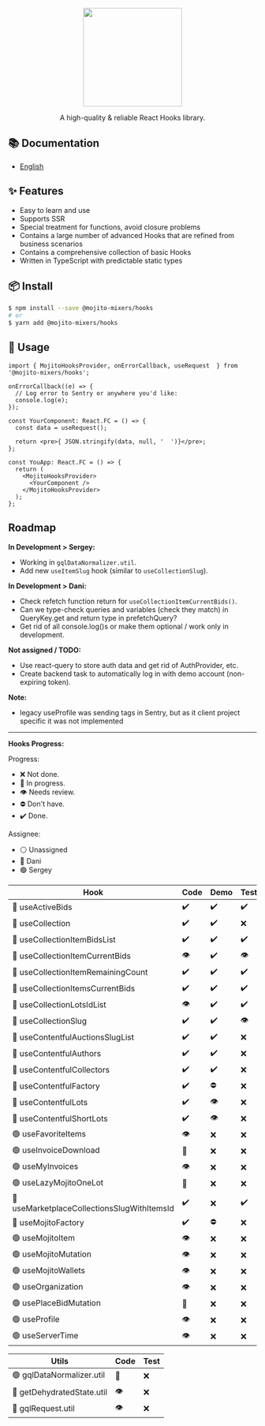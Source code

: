 <p align="center">
  <a href="#">
    <img width="200" src="https://github.com/mojitoinc/mixers/blob/main/public/logo.svg">
  </a>
</p>

<div align="center">
A high-quality & reliable React Hooks library.
</div>

## 📚 Documentation

- [English]()

## ✨ Features

- Easy to learn and use
- Supports SSR
- Special treatment for functions, avoid closure problems
- Contains a large number of advanced Hooks that are refined from business scenarios
- Contains a comprehensive collection of basic Hooks
- Written in TypeScript with predictable static types

## 📦 Install

```bash
$ npm install --save @mojito-mixers/hooks
# or
$ yarn add @mojito-mixers/hooks
```

## 🔨 Usage

```TSX
import { MojitoHooksProvider, onErrorCallback, useRequest  } from '@mojito-mixers/hooks';

onErrorCallback((e) => {
  // Log error to Sentry or anywhere you'd like:
  console.log(e);
});

const YourComponent: React.FC = () => {
  const data = useRequest();

  return <pre>{ JSON.stringify(data, null, '  ')}</pre>;
};

const YouApp: React.FC = () => {
  return (
    <MojitoHooksProvider>
      <YourComponent />
    </MojitoHooksProvider>
  );
};
```

## Roadmap

**In Development > Sergey:**

- Working in `gqlDataNormalizer.util`.
- Add new `useItemSlug` hook (similar to `useCollectionSlug`).

**In Development > Dani:**

- Check refetch function return for `useCollectionItemCurrentBids()`.
- Can we type-check queries and variables (check they match) in QueryKey.get and return type in prefetchQuery?
- Get rid of all console.log()s or make them optional / work only in development.

**Not assigned / TODO:**

- Use react-query to store auth data and get rid of AuthProvider, etc.
- Create backend task to automatically log in with demo account (non-expiring token).

**Note:**

- legacy useProfile was sending tags in Sentry, but as it client project specific it was not implemented

---

**Hooks Progress:**

Progress:

- ❌ Not done.
- 🔨 In progress.
- 👁️ Needs review.
- ⛔ Don't have.
- ✔️ Done.

Assignee:

- ⚪ Unassigned
- 🔵 Dani
- 🟢 Sergey

| Hook                                        | Code | Demo | Test | Docs |
| ------------------------------------------- | ---- | ---- | ---- | ---- |
| 🔵 useActiveBids                            | ✔️   | ✔️   | ✔️   | ✔️   |
| 🔵 useCollection                            | ✔️   | ✔️   | ❌   | ✔️   |
| 🔵 useCollectionItemBidsList                | ✔️   | ✔️   | ✔️   | ✔️   |
| 🔵 useCollectionItemCurrentBids             | 👁️   | ✔️   | 👁️   | ✔️   |
| 🔵 useCollectionItemRemainingCount          | ✔️   | ✔️   | ✔️   | ✔️   |
| 🔵 useCollectionItemsCurrentBids            | ✔️   | ✔️   | ✔️   | ✔️   |
| 🔵 useCollectionLotsIdList                  | 👁️   | ✔️   | ✔️   | ✔️   |
| 🔵 useCollectionSlug                        | ✔️   | ✔️   | 👁️   | ✔️   |
| 🔵 useContentfulAuctionsSlugList            | ✔️   | ✔️   | ❌   | 👁️   |
| 🔵 useContentfulAuthors                     | ✔️   | ✔️   | ❌   | ✔️   |
| 🔵 useContentfulCollectors                  | ✔️   | ✔️   | ❌   | ✔️   |
| 🔵 useContentfulFactory                     | ✔️   | ⛔   | ❌   | ✔️   |
| 🔵 useContentfulLots                        | ✔️   | 👁️   | ❌   | ✔️   |
| 🔵 useContentfulShortLots                   | ✔️   | 👁️   | ❌   | ✔️   |
| 🟢 useFavoriteItems                         | 👁️   | ❌   | ❌   | 🔨   |
| 🟢 useInvoiceDownload                       | 🔨   | ❌   | ❌   | 🔨   |
| 🟢 useMyInvoices                            | 👁️   | ❌   | ❌   | 🔨   |
| 🟢 useLazyMojitoOneLot                      | 🔨   | ❌   | ❌   | 🔨   |
| 🔵 useMarketplaceCollectionsSlugWithItemsId | ✔️   | ❌   | ✔️   | ✔️   |
| 🔵 useMojitoFactory                         | ✔️   | ⛔   | ❌   | ✔️   |
| 🟢 useMojitoItem                            | 👁️   | ❌   | ❌   | 🔨   |
| 🟢 useMojitoMutation                        | 👁️   | ❌   | ❌   | 🔨   |
| 🟢 useMojitoWallets                         | 👁️   | ❌   | ❌   | 🔨   |
| 🟢 useOrganization                          | 👁️   | ❌   | ❌   | 🔨   |
| 🟢 usePlaceBidMutation                      | 🔨   | ❌   | ❌   | 🔨   |
| 🟢 useProfile                               | 👁️   | ❌   | ❌   | 🔨   |
| 🟢 useServerTime                            | 👁️   | ❌   | ❌   | 🔨   |

| Utils                      | Code | Test |
| -------------------------- | ---- | ---- |
| 🟢 gqlDataNormalizer.util  | 🔨   | ❌   |
| 🔵 getDehydratedState.util | 👁️   | ❌   |
| 🔵 gqlRequest.util         | 👁️   | ❌   |
